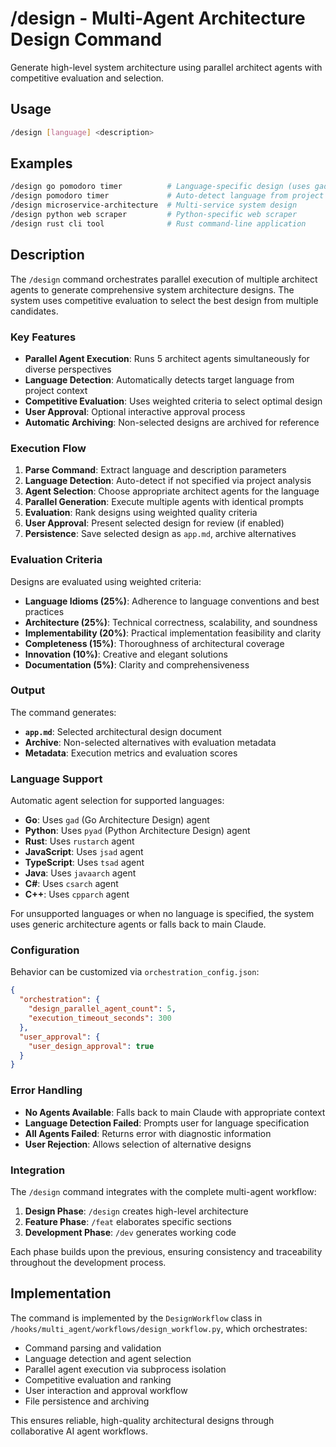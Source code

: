 # /design - Multi-Agent Architecture Design Command

Generate high-level system architecture using parallel architect agents with competitive evaluation and selection.

## Usage

```bash
/design [language] <description>
```

## Examples

```bash
/design go pomodoro timer          # Language-specific design (uses gad)
/design pomodoro timer             # Auto-detect language from project
/design microservice-architecture  # Multi-service system design
/design python web scraper         # Python-specific web scraper
/design rust cli tool              # Rust command-line application
```

## Description

The `/design` command orchestrates parallel execution of multiple architect agents to generate comprehensive system architecture designs. The system uses competitive evaluation to select the best design from multiple candidates.

### Key Features

- **Parallel Agent Execution**: Runs 5 architect agents simultaneously for diverse perspectives
- **Language Detection**: Automatically detects target language from project context
- **Competitive Evaluation**: Uses weighted criteria to select optimal design
- **User Approval**: Optional interactive approval process
- **Automatic Archiving**: Non-selected designs are archived for reference

### Execution Flow

1. **Parse Command**: Extract language and description parameters
2. **Language Detection**: Auto-detect if not specified via project analysis
3. **Agent Selection**: Choose appropriate architect agents for the language
4. **Parallel Generation**: Execute multiple agents with identical prompts
5. **Evaluation**: Rank designs using weighted quality criteria
6. **User Approval**: Present selected design for review (if enabled)
7. **Persistence**: Save selected design as `app.md`, archive alternatives

### Evaluation Criteria

Designs are evaluated using weighted criteria:

- **Language Idioms (25%)**: Adherence to language conventions and best practices
- **Architecture (25%)**: Technical correctness, scalability, and soundness
- **Implementability (20%)**: Practical implementation feasibility and clarity
- **Completeness (15%)**: Thoroughness of architectural coverage
- **Innovation (10%)**: Creative and elegant solutions
- **Documentation (5%)**: Clarity and comprehensiveness

### Output

The command generates:

- **`app.md`**: Selected architectural design document
- **Archive**: Non-selected alternatives with evaluation metadata
- **Metadata**: Execution metrics and evaluation scores

### Language Support

Automatic agent selection for supported languages:

- **Go**: Uses `gad` (Go Architecture Design) agent
- **Python**: Uses `pyad` (Python Architecture Design) agent
- **Rust**: Uses `rustarch` agent
- **JavaScript**: Uses `jsad` agent
- **TypeScript**: Uses `tsad` agent
- **Java**: Uses `javaarch` agent
- **C#**: Uses `csarch` agent
- **C++**: Uses `cpparch` agent

For unsupported languages or when no language is specified, the system uses generic architecture agents or falls back to main Claude.

### Configuration

Behavior can be customized via `orchestration_config.json`:

```json
{
  "orchestration": {
    "design_parallel_agent_count": 5,
    "execution_timeout_seconds": 300
  },
  "user_approval": {
    "user_design_approval": true
  }
}
```

### Error Handling

- **No Agents Available**: Falls back to main Claude with appropriate context
- **Language Detection Failed**: Prompts user for language specification
- **All Agents Failed**: Returns error with diagnostic information
- **User Rejection**: Allows selection of alternative designs

### Integration

The `/design` command integrates with the complete multi-agent workflow:

1. **Design Phase**: `/design` creates high-level architecture
2. **Feature Phase**: `/feat` elaborates specific sections
3. **Development Phase**: `/dev` generates working code

Each phase builds upon the previous, ensuring consistency and traceability throughout the development process.

## Implementation

The command is implemented by the `DesignWorkflow` class in `/hooks/multi_agent/workflows/design_workflow.py`, which orchestrates:

- Command parsing and validation
- Language detection and agent selection
- Parallel agent execution via subprocess isolation
- Competitive evaluation and ranking
- User interaction and approval workflow
- File persistence and archiving

This ensures reliable, high-quality architectural designs through collaborative AI agent workflows.